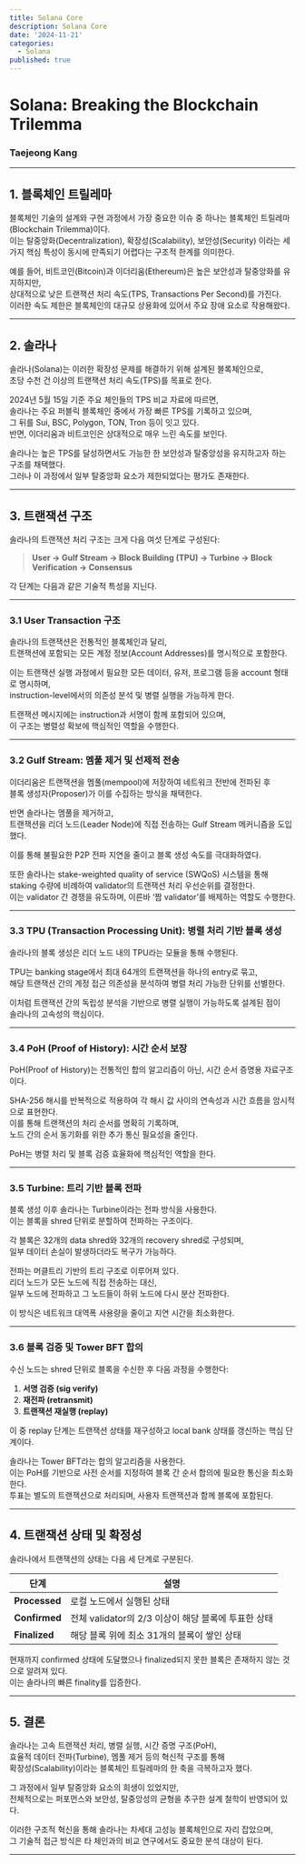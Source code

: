 ```yaml
---
title: Solana Core
description: Solana Core
date: '2024-11-21'
categories:
  - Solana
published: true
---
```


# Solana: Breaking the Blockchain Trilemma

### Taejeong Kang
---

## 1. 블록체인 트릴레마

블록체인 기술의 설계와 구현 과정에서 가장 중요한 이슈 중 하나는 블록체인 트릴레마(Blockchain Trilemma)이다.  
이는 탈중앙화(Decentralization), 확장성(Scalability), 보안성(Security) 이라는 세 가지 핵심 특성이 동시에 만족되기 어렵다는 구조적 한계를 의미한다.  

예를 들어, 비트코인(Bitcoin)과 이더리움(Ethereum)은 높은 보안성과 탈중앙화를 유지하지만,  
상대적으로 낮은 트랜잭션 처리 속도(TPS, Transactions Per Second)를 가진다.  
이러한 속도 제한은 블록체인의 대규모 상용화에 있어서 주요 장애 요소로 작용해왔다.

---

## 2. 솔라나

솔라나(Solana)는 이러한 확장성 문제를 해결하기 위해 설계된 블록체인으로,  
초당 수천 건 이상의 트랜잭션 처리 속도(TPS)를 목표로 한다.

2024년 5월 15일 기준 주요 체인들의 TPS 비교 자료에 따르면,  
솔라나는 주요 퍼블릭 블록체인 중에서 가장 빠른 TPS를 기록하고 있으며,  
그 뒤를 Sui, BSC, Polygon, TON, Tron 등이 잇고 있다.  
반면, 이더리움과 비트코인은 상대적으로 매우 느린 속도를 보인다.

솔라나는 높은 TPS를 달성하면서도 가능한 한 보안성과 탈중앙성을 유지하고자 하는 구조를 채택했다.  
그러나 이 과정에서 일부 탈중앙화 요소가 제한되었다는 평가도 존재한다.

---

## 3. 트랜잭션 구조

솔라나의 트랜잭션 처리 구조는 크게 다음 여섯 단계로 구성된다:

> **User → Gulf Stream → Block Building (TPU) → Turbine → Block Verification → Consensus**

각 단계는 다음과 같은 기술적 특성을 지닌다.

---

### 3.1 User Transaction 구조

솔라나의 트랜잭션은 전통적인 블록체인과 달리,  
트랜잭션에 포함되는 모든 계정 정보(Account Addresses)를 명시적으로 포함한다.  

이는 트랜잭션 실행 과정에서 필요한 모든 데이터, 유저, 프로그램 등을 account 형태로 명시하며,  
instruction-level에서의 의존성 분석 및 병렬 실행을 가능하게 한다.  

트랜잭션 메시지에는 instruction과 서명이 함께 포함되어 있으며,  
이 구조는 병렬성 확보에 핵심적인 역할을 수행한다.

---

### 3.2 Gulf Stream: 멤풀 제거 및 선제적 전송

이더리움은 트랜잭션을 멤풀(mempool)에 저장하여 네트워크 전반에 전파된 후  
블록 생성자(Proposer)가 이를 수집하는 방식을 채택한다.  

반면 솔라나는 멤풀을 제거하고,  
트랜잭션을 리더 노드(Leader Node)에 직접 전송하는 Gulf Stream 메커니즘을 도입했다.  

이를 통해 불필요한 P2P 전파 지연을 줄이고 블록 생성 속도를 극대화하였다.

또한 솔라나는 stake-weighted quality of service (SWQoS) 시스템을 통해  
staking 수량에 비례하여 validator의 트랜잭션 처리 우선순위를 결정한다.  
이는 validator 간 경쟁을 유도하며, 이른바 ‘짭 validator’를 배제하는 역할도 수행한다.

---

### 3.3 TPU (Transaction Processing Unit): 병렬 처리 기반 블록 생성

솔라나의 블록 생성은 리더 노드 내의 TPU라는 모듈을 통해 수행된다.  

TPU는 banking stage에서 최대 64개의 트랜잭션을 하나의 entry로 묶고,  
해당 트랜잭션 간의 계정 접근 의존성을 분석하여 병렬 처리 가능한 단위를 선별한다.  

이처럼 트랜잭션 간의 독립성 분석을 기반으로 병렬 실행이 가능하도록 설계된 점이  
솔라나의 고속성의 핵심이다.

---

### 3.4 PoH (Proof of History): 시간 순서 보장

PoH(Proof of History)는 전통적인 합의 알고리즘이 아닌, 시간 순서 증명용 자료구조이다.  

SHA-256 해시를 반복적으로 적용하여 각 해시 값 사이의 연속성과 시간 흐름을 암시적으로 표현한다.  
이를 통해 트랜잭션의 처리 순서를 명확히 기록하며,  
노드 간의 순서 동기화를 위한 추가 통신 필요성을 줄인다.  

PoH는 병렬 처리 및 블록 검증 효율화에 핵심적인 역할을 한다.

---

### 3.5 Turbine: 트리 기반 블록 전파

블록 생성 이후 솔라나는 Turbine이라는 전파 방식을 사용한다.  
이는 블록을 shred 단위로 분할하여 전파하는 구조이다.  

각 블록은 32개의 data shred와 32개의 recovery shred로 구성되며,  
일부 데이터 손실이 발생하더라도 복구가 가능하다.  

전파는 머클트리 기반의 트리 구조로 이루어져 있다.  
리더 노드가 모든 노드에 직접 전송하는 대신,  
일부 노드에 전파하고 그 노드들이 하위 노드에 다시 분산 전파한다.  

이 방식은 네트워크 대역폭 사용량을 줄이고 지연 시간을 최소화한다.

---

### 3.6 블록 검증 및 Tower BFT 합의

수신 노드는 shred 단위로 블록을 수신한 후 다음 과정을 수행한다:

1. **서명 검증 (sig verify)**  
2. **재전파 (retransmit)**  
3. **트랜잭션 재실행 (replay)**  

이 중 replay 단계는 트랜잭션 상태를 재구성하고 local bank 상태를 갱신하는 핵심 단계이다.

솔라나는 Tower BFT라는 합의 알고리즘을 사용한다.  
이는 PoH를 기반으로 사전 순서를 지정하여 블록 간 순서 합의에 필요한 통신을 최소화한다.  
투표는 별도의 트랜잭션으로 처리되며, 사용자 트랜잭션과 함께 블록에 포함된다.

---

## 4. 트랜잭션 상태 및 확정성

솔라나에서 트랜잭션의 상태는 다음 세 단계로 구분된다.

| 단계 | 설명 |
|------|------|
| **Processed** | 로컬 노드에서 실행된 상태 |
| **Confirmed** | 전체 validator의 2/3 이상이 해당 블록에 투표한 상태 |
| **Finalized** | 해당 블록 위에 최소 31개의 블록이 쌓인 상태 |

현재까지 confirmed 상태에 도달했으나 finalized되지 못한 블록은 존재하지 않는 것 으로 알려져 있다.  
이는 솔라나의 빠른 finality를 입증한다.

---

## 5. 결론

솔라나는 고속 트랜잭션 처리, 병렬 실행, 시간 증명 구조(PoH),  
효율적 데이터 전파(Turbine), 멤풀 제거 등의 혁신적 구조를 통해  
확장성(Scalability)이라는 블록체인 트릴레마의 한 축을 극복하고자 했다.  

그 과정에서 일부 탈중앙화 요소의 희생이 있었지만,  
전체적으로는 퍼포먼스와 보안성, 탈중앙성의 균형을 추구한 설계 철학이 반영되어 있다.

이러한 구조적 혁신을 통해 솔라나는 차세대 고성능 블록체인으로 자리 잡았으며,  
그 기술적 접근 방식은 타 체인과의 비교 연구에서도 중요한 분석 대상이 된다.

---
